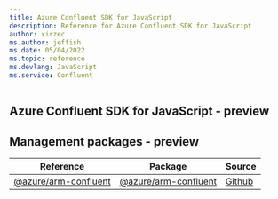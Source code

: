 ```yaml
---
title: Azure Confluent SDK for JavaScript
description: Reference for Azure Confluent SDK for JavaScript
author: xirzec
ms.author: jeffish
ms.date: 05/04/2022
ms.topic: reference
ms.devlang: JavaScript
ms.service: Confluent
---
```

## Azure Confluent SDK for JavaScript - preview
## Management packages - preview
| Reference | Package | Source |
|---|---|---|
|[@azure/arm-confluent](javascript/api/overview/azure/arm-confluent-readme)|[@azure/arm-confluent](https://www.npmjs.com/package/@azure/arm-confluent)|[Github](https://github.com/Azure/azure-sdk-for-js/blob/main/sdk/confluent/arm-confluent)|

